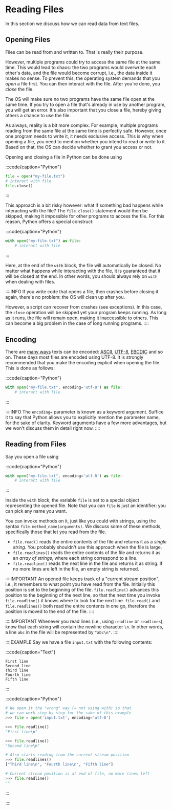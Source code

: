 # Reading Files

In this section we discuss how we can read data from text files.

## Opening Files

Files can be read from and written to.
That is really their purpose.

However, multiple programs could try to access the same file at the same time.
This would lead to chaos: the two programs would overwrite each other's data, and the file would become corrupt, i.e., the data inside it makes no sense.
To prevent this, the operating system demands that you *open* a file first.
You can then interact with the file.
After you're done, you *close* the file.

The OS will make sure no two programs have the same file open at the same time.
If you try to open a file that's already in use by another program, you will get an error.
It's also important that you close a file, hereby giving others a chance to use the file.

As always, reality is a bit more complex.
For example, multiple programs reading from the same file at the same time is perfectly safe.
However, once one program needs to write it, it needs exclusive access.
This is why when opening a file, you need to mention whether you intend to read or write to it.
Based on that, the OS can decide whether to grant you access or not.

Opening and closing a file in Python can be done using

:::code{caption="Python"}

```python
file = open("my-file.txt")
# interact with file
file.close()
```

:::

This approach is a bit risky however: what if something bad happens while interacting with the file?
The `file.close()` statement would then be skipped, making it impossible for other programs to access the file.
For this reason, Python offers a special construct:

:::code{caption="Python"}

```python
with open("my-file.txt") as file:
    # interact with file
```

:::

Here, at the end of the `with` block, the file will automatically be closed.
No matter what happens while interacting with the file, it is guaranteed that it will be closed at the end.
In other words, you should always rely on `with` when dealing with files.

::::INFO
If you write code that opens a file, then crashes before closing it again, there's no problem:
the OS will clean up after you.

However, a script can recover from crashes (see exceptions).
In this case, the `close` operation will be skipped yet your program keeps running.
As long as it runs, the file will remain open, making it inaccessible to others.
This can become a big problem in the case of long running programs.
::::

## Encoding

There are [many ways](https://en.wikipedia.org/wiki/Character_encoding) texts can be encoded: [ASCII](https://en.wikipedia.org/wiki/ASCII), [UTF-8](https://en.wikipedia.org/wiki/UTF-8), [EBCDIC](https://en.wikipedia.org/wiki/EBCDIC) and so on.
These days most files are encoded using UTF-8.
It is strongly recommended that you make the encoding explicit when opening the file.
This is done as follows:

:::code{caption="Python"}

```python
with open("my-file.txt", encoding='utf-8') as file:
    # interact with file
```

:::

::::INFO
The `encoding=` parameter is known as a keyword argument.
Suffice it to say that Python allows you to explicitly mention the parameter name, for the sake of clarity.
Keyword arguments have a few more advantages, but we won't discuss them in detail right now.
::::

## Reading from Files

Say you open a file using

:::code{caption="Python"}

```python
with open("my-file.txt", encoding='utf-8') as file:
    # interact with file
```

:::

Inside the `with` block, the variable `file` is set to a special object representing the opened file.
Note that you can `file` is just an identifier: you can pick any name you want.

You can invoke methods on it, just like you could with strings, using the syntax `file.method_name(arguments)`.
We discuss some of these methods, specifically those that let you read from the file.

* `file.read()` reads the entire contents of the file and returns it as a *single string*.
  You probably shouldn't use this approach when the file is large.
* `file.readlines()` reads the entire contents of the file and returns it as an *array of strings*, where each string correspond to a line.
* `file.readline()` reads the next line in the file and returns it as string.
   If no more lines are left in the file, an empty string is returned.

::::IMPORTANT
An opened file keeps track of a "current stream position", i.e., it remembers to what point you have read from the file.
Initially this position is set to the beginning of the file.
`file.readline()` advances this position to the beginning of the next line, so that the next time you invoke `file.readline()` it knows where to look for the next line.
`file.read()` and `file.readlines()` both read the entire contents in one go, therefore the position is moved to the end of the file.
::::

::::IMPORTANT
Whenever you read lines (i.e., using `readline` or `readlines`), know that each string will contain the newline character `\n`.
In other words, a line `abc` in the file will be represented by `"abc\n"`.
::::

::::EXAMPLE
Say we have a file `input.txt` with the following contents:

:::code{caption="Text"}

```text
First line
Second line
Third line
Fourth line
Fifth line
```

:::

:::code{caption="Python"}

```python
# We open it the "wrong" way (= not using with) so that
# we can work step by step for the sake of this example
>>> file = open('input.txt', encoding='utf-8')

>>> file.readline()
"First line\n"

>>> file.readline()
"Second line\n"

# Also starts reading from the current stream position
>>> file.readlines()
["Third line\n", "Fourth line\n", "Fifth line"]

# Current stream position is at end of file, no more lines left
>>> file.readline()
""
```

:::

::::
